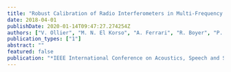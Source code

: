 ```yaml
---
title: "Robust Calibration of Radio Interferometers in Multi-Frequency Scenario"
date: 2018-04-01
publishDate: 2020-01-14T09:47:27.274254Z
authors: ["V. Ollier", "M. N. El Korso", "A. Ferrari", "R. Boyer", "P. Larzabal"]
publication_types: ["1"]
abstract: ""
featured: false
publication: "*IEEE International Conference on Acoustics, Speech and Signal Processing (ICASSP)*"
---
```


